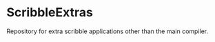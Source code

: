 ScribbleExtras
==============

Repository for extra scribble applications other than the main compiler.
